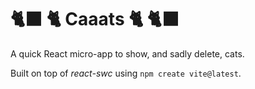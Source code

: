 # 🐈‍⬛ 🐈 Caaats 🐈 🐈‍⬛

A quick React micro-app to show, and sadly delete, cats.

Built on top of _react-swc_ using `npm create vite@latest`.
